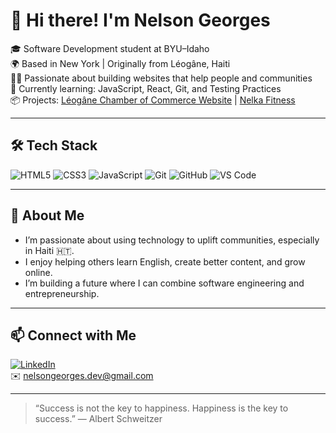 # 👋 Hi there! I'm Nelson Georges

🎓 Software Development student at BYU–Idaho  
🌍 Based in New York | Originally from Léogâne, Haiti  
👨‍💻 Passionate about building websites that help people and communities  
🌱 Currently learning: JavaScript, React, Git, and Testing Practices  
📦 Projects: [Léogâne Chamber of Commerce Website](https://georson00.github.io/wdd231/chamber/) | [Nelka Fitness](https://georson00.github.io/wdd231/final/)

---

## 🛠️ Tech Stack

![HTML5](https://img.shields.io/badge/HTML5-E34F26?style=flat&logo=html5&logoColor=white)
![CSS3](https://img.shields.io/badge/CSS3-1572B6?style=flat&logo=css3&logoColor=white)
![JavaScript](https://img.shields.io/badge/JavaScript-F7DF1E?style=flat&logo=javascript&logoColor=black)
![Git](https://img.shields.io/badge/Git-F05032?style=flat&logo=git&logoColor=white)
![GitHub](https://img.shields.io/badge/GitHub-181717?style=flat&logo=github&logoColor=white)
![VS Code](https://img.shields.io/badge/VS%20Code-007ACC?style=flat&logo=visual-studio-code&logoColor=white)

---

## 🌟 About Me

- I’m passionate about using technology to uplift communities, especially in Haiti 🇭🇹.
- I enjoy helping others learn English, create better content, and grow online.
- I’m building a future where I can combine software engineering and entrepreneurship.

---

## 📫 Connect with Me

[![LinkedIn](https://img.shields.io/badge/LinkedIn-blue?style=flat&logo=linkedin&logoColor=white)](https://www.linkedin.com/in/nelsongeorges/)  
✉️ nelsongeorges.dev@gmail.com  

---

> “Success is not the key to happiness. Happiness is the key to success.” — Albert Schweitzer

